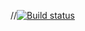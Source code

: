 //[![Build status](https://ci.appveyor.com/api/projects/status/tub54m3jjdc9stye?svg=true)](https://ci.appveyor.com/project/MrBlackDay/hw-avto-5-2-01)
